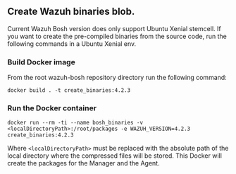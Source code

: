## Create Wazuh binaries blob.

Current Wazuh Bosh version does only support Ubuntu Xenial stemcell.
If you want to create the pre-compiled binaries from the source code, run the following commands in a Ubuntu Xenial env.

### Build Docker image
From the root wazuh-bosh repository directory run the following command:
```
docker build . -t create_binaries:4.2.3
```

### Run the Docker container
```
docker run --rm -ti --name bosh_binaries -v <localDirectoryPath>:/root/packages -e WAZUH_VERSION=4.2.3 create_binaries:4.2.3
```
Where `<localDirectoryPath>` must be replaced with the absolute path of the local directory where the compressed files will be stored.
This Docker will create the packages for the Manager and the Agent.
